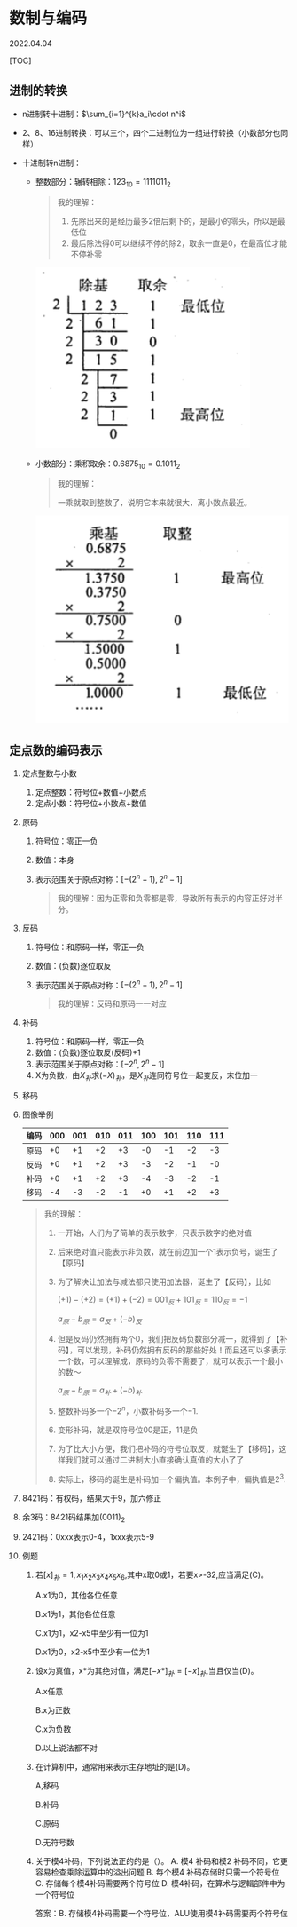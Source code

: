 # 数制与编码
2022.04.04

[TOC]

## 进制的转换

* n进制转十进制：$\sum_{i=1}^{k}a_i\cdot n^i$

* 2、8、16进制转换：可以三个，四个二进制位为一组进行转换（小数部分也同样）

* 十进制转n进制：

  * 整数部分：辗转相除：$123_{10}=1111011_2$

    > 我的理解：
    >
    > 1. 先除出来的是经历最多2倍后剩下的，是最小的零头，所以是最低位
    > 2. 最后除法得0可以继续不停的除2，取余一直是0，在最高位才能不停补零
  
    ![img](resources/辗转相除.png)
  
  * 小数部分：乘积取余：$0.6875_{10}=0.1011_2$
  
    > 我的理解：
    >
    > 一乘就取到整数了，说明它本来就很大，离小数点最近。
    
    ![img](resources/乘积取余.png)
  
  
  

## 定点数的编码表示

1. 定点整数与小数

   1. 定点整数：符号位+数值+小数点
   2. 定点小数：符号位+小数点+数值

2. 原码

   1. 符号位：零正一负

   2. 数值：本身

   3. 表示范围关于原点对称：$[-(2^n-1),2^n-1]$

      > 我的理解：因为正零和负零都是零，导致所有表示的内容正好对半分。

3. 反码

   1. 符号位：和原码一样，零正一负

   2. 数值：(负数)逐位取反

   3. 表示范围关于原点对称：$[-(2^n-1),2^n-1]$

      > 我的理解：反码和原码一一对应

4. 补码

   1. 符号位：和原码一样，零正一负
   2. 数值：(负数)逐位取反(反码)+1
   3. 表示范围关于原点对称：$[-2^n,2^n-1]$
   4. X为负数，由$X_补$求$(-X)_补$，是$X_补$连同符号位一起变反，末位加一

5. 移码

6. 图像举例

   | 编码 | 000  | 001  | 010  | 011  | 100  | 101  | 110  | 111  |
   | ---- | ---- | ---- | ---- | ---- | ---- | ---- | ---- | ---- |
   | 原码 | +0   | +1   | +2   | +3   | -0   | -1   | -2   | -3   |
   | 反码 | +0   | +1   | +2   | +3   | -3   | -2   | -1   | -0   |
   | 补码 | +0   | +1   | +2   | +3   | -4   | -3   | -2   | -1   |
   | 移码 | -4   | -3   | -2   | -1   | +0   | +1   | +2   | +3   |

   > 我的理解：
   >
   > 1. 一开始，人们为了简单的表示数字，只表示数字的绝对值
   >
   > 2. 后来绝对值只能表示非负数，就在前边加一个1表示负号，诞生了【原码】
   >
   > 3. 为了解决让加法与减法都只使用加法器，诞生了【反码】，比如
   >
   >    $(+1)-(+2)=(+1)+(-2)=001_反+101_反=110_反=-1$
   >
   >    $a_原 - b_原 = a_反 + (-b)_反$
   >
   > 4. 但是反码仍然拥有两个0，我们把反码负数部分减一，就得到了【补码】，可以发现，补码仍然拥有反码的那些好处！而且还可以多表示一个数，可以理解成，原码的负零不需要了，就可以表示一个最小的数～
   >
   >    $a_原 - b_原 = a_补 + (-b)_补$
   >
   > 5. 整数补码多一个$-2^n$，小数补码多一个$-1$.
   >
   > 6. 变形补码，就是双符号位00是正，11是负
   >
   > 7. 为了比大小方便，我们把补码的符号位取反，就诞生了【移码】，这样我们就可以通过二进制大小直接确认真值的大小了了
   >
   > 8. 实际上，移码的诞生是补码加一个偏执值。本例子中，偏执值是$2^3$.

7. 8421码：有权码，结果大于9，加六修正

8. 余3码：8421码结果加$(0011)_2$

9. 2421码：0xxx表示0-4，1xxx表示5-9

10. 例题

    1. 若$[x]_补=1,x_1x_2x_3x_4x_5x_6$,其中x取0或1，若要x>-32,应当满足(C)。

       A.x1为0，其他各位任意

       B.x1为1，其他各位任意

       C.x1为1，x2-x5中至少有一位为1

       D.x1为0，x2-x5中至少有一位为1

    2. 设x为真值，x\*为其绝对值，满足$[-x*]_补=[-x]_补$,当且仅当(D)。

       A.x任意

       B.x为正数

       C.x为负数

       D.以上说法都不对

    3. 在计算机中，通常用来表示主存地址的是(D)。

       A,移码

       B.补码

       C.原码

       D.无符号数

    4. 关于模4补码，下列说法正的的是（）。
       A. 模4 补码和模2 补码不同，它更容易检查乘除运算中的溢出问题
       B. 每个模4 补码存储时只需一个符号位
       C. 存储每个模4补码需要两个符号位
       D. 模4补码，在算术与逻輯部件中为一个符号位

       答案：B. 存储模4补码需要一个符号位，ALU使用模4补码需要两个符号位